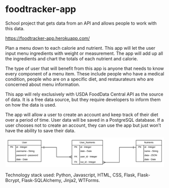 # foodtracker-app
School project that gets data from an API and allows people to work with this data.  

https://foodtracker-app.herokuapp.com/

Plan a menu down to each calorie and nutrient. This app will let the user input menu ingredients with weight or measurement. 
The app will add up all the ingredients and chart the totals of each nutrient and calorie. 

The type of user that will benefit from this app is anyone that needs to know every component of a menu item. These include 
people who have a medical condition, people who are on a specific diet, and restaurateurs who are concerned about menu information.

This app will rely exclusively with USDA FoodData Central API as the source of data. It is a free data source, but they require 
developers to inform them on how the data is used. 

The app will allow a user to create an account and keep track of their diet over a period of time. User data will be saved in a 
PostgreSQL database. If a user chooses not to create an account, they can use the app but just won’t have the ability to save their data.

![image](diet_planner.svg)

Technology stack used: Python, Javascript, HTML, CSS, Flask, Flask-Bcrypt, Flask-SQLAlchemy, Jinja2, WTForms.


